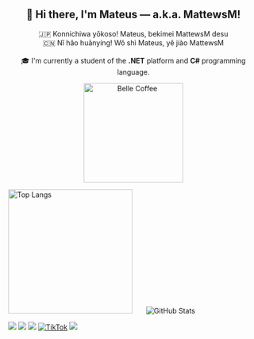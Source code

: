 ## 
<h2 align="center">👋 Hi there, I'm Mateus — a.k.a. MattewsM!</h2>

<p align="center">
  🇯🇵 Konnichiwa yōkoso! Mateus, bekimei MattewsM desu <br>
  🇨🇳 Nǐ hǎo huānyíng! Wǒ shì Mateus, yě jiào MattewsM  <br><br>
  🎓 I'm currently a student of the <strong>.NET</strong> platform and <strong>C#</strong> programming language.<br>  
</p>  
<div align="center">
  <img src="belle-zzz.gif" alt="Belle Coffee" width="200" />
</div>
<p align="left">
  <img src="https://github-readme-stats.vercel.app/api/top-langs/?username=MattewsM&layout=donut-vertical&langs_count=8&theme=transparent" alt="Top Langs" width="250"/>
   &nbsp;&nbsp;&nbsp;&nbsp;&nbsp;
   <img src="https://github-readme-stats.vercel.app/api?username=MattewsM&show_icons=true&bg_color=00000000" alt="GitHub Stats" />
</p




<a href="https://www.youtube.com/@mattewsmendes" target="_blank"><img src="https://img.shields.io/badge/YouTube-FF0000?style=for-the-badge&logo=youtube&logoColor=white"></a>
<a href="https://www.instagram.com/mateusmendesws/" target="_blank"><img src="https://img.shields.io/badge/-Instagram-%23E4405F?style=for-the-badge&logo=instagram&logoColor=white"></a>
<a href="https://www.twitch.tv/mattewsmendes" target="_blank"><img src="https://img.shields.io/badge/Twitch-9146FF?style=for-the-badge&logo=twitch&logoColor=white"></a>
<a href="https://www.tiktok.com/@mattewsmendes" target="_blank"><img src="https://img.shields.io/badge/TikTok-000000?style=for-the-badge&logo=tiktok&logoColor=white" alt="TikTok"></a> 
<a href="https://www.linkedin.com/in/mattewsmendes/" target="_blank"><img src="https://img.shields.io/badge/-LinkedIn-%230077B5?style=for-the-badge&logo=linkedin&logoColor=white"></a>
